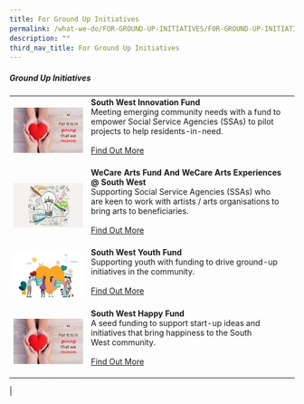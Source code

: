 ```yaml
---
title: For Ground Up Initiatives
permalink: /what-we-do/FOR-GROUND-UP-INITIATIVES/FOR-GROUND-UP-INITIATIVES
description: ""
third_nav_title: For Ground Up Initiatives
---
```


##### Ground Up Initiatives



| ||  |
| -------- | -------- | -------- |
| ![](/images/SWHappyFund.png)    |   **South West Innovation Fund**<br> Meeting emerging community needs with a fund to empower Social Service Agencies (SSAs) to pilot projects to help residents-in-need. <br><br> [Find Out More](/what-we-do/FOR-GROUND-UP-INITIATIVES/South-West-Happy-Fund)<br><br>|      |
| ![](/images/SWIFT.png)     |   **WeCare Arts Fund And WeCare Arts Experiences @ South West**<br> Supporting Social Service Agencies (SSAs) who are keen to work with artists / arts organisations to bring arts to beneficiaries. <br><br> [Find Out More](/what-we-do/FOR-GROUND-UP-INITIATIVES/South-West-Innovation-Fund)<br><br>|
|![](/images/What%20We%20Do/For%20Assistant/thumbnail---huggies-diaper-bank-@-south-west.jpg)|  **South West Youth Fund**<br>Supporting youth with funding to drive ground-up initiatives in the community.<br><br> [Find Out More](/what-we-do/For-Ground-Up-Initiatives/swyouthfund)<br><br>|
|![](/images/SWHappyFund.png)| **South West Happy Fund**<br>A seed funding to support start-up ideas and initiatives that bring happiness to the South West community.<br><br> [Find Out More](/what-we-do/For-Ground-Up-Initiatives/south-west-happy-fund)<br><br>|   
|